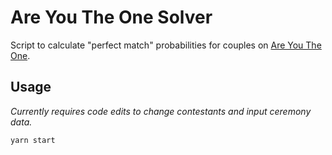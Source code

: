 # Are You The One Solver

Script to calculate "perfect match" probabilities for couples on [Are You The One](https://www.google.com/url?sa=t&source=web&rct=j&url=https://en.m.wikipedia.org/wiki/Are_You_the_One%253F&ved=2ahUKEwiy4vaRxI_5AhXxhYkEHfCBDoQQFnoFCJwBEAE&usg=AOvVaw2ocGU7uSz9zqs-NX29jqWg). 

## Usage

_Currently requires code edits to change contestants and input ceremony data._

`yarn start`
